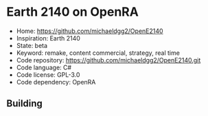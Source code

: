# Earth 2140 on OpenRA

- Home: https://github.com/michaeldgg2/OpenE2140
- Inspiration: Earth 2140
- State: beta
- Keyword: remake, content commercial, strategy, real time
- Code repository: https://github.com/michaeldgg2/OpenE2140.git
- Code language: C#
- Code license: GPL-3.0
- Code dependency: OpenRA

## Building
